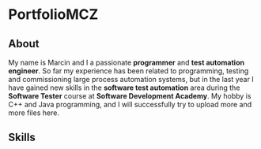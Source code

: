 # PortfolioMCZ

## About
My name is Marcin and I a passionate **programmer** and **test automation engineer**.
So far my experience has been related to programming, testing and commissioning large process automation systems, but in the last year I have gained new skills in the **software test automation** area during the **Software Tester** course at **Software Development Academy**.
My hobby is C++ and Java programming, and I will successfully try to upload more and more files here.

## Skills


